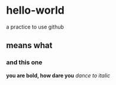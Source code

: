 # hello-world
a practice to use github
## means what
### and this one
**you are bold, how dare you**
*dance to italic*
